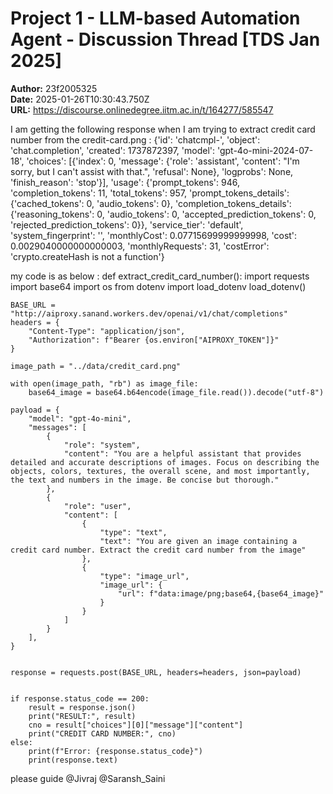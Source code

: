 # Project 1 - LLM-based Automation Agent - Discussion Thread [TDS Jan 2025]

**Author:** 23f2005325  
**Date:** 2025-01-26T10:30:43.750Z  
**URL:** https://discourse.onlinedegree.iitm.ac.in/t/164277/585547

I am getting the following response when I am trying to extract credit card number from the credit-card.png :
{'id': 'chatcmpl-<redacted>', 'object': 'chat.completion', 'created': 1737872397, 'model': 'gpt-4o-mini-2024-07-18', 'choices': [{'index': 0, 'message': {'role': 'assistant', 'content': "I'm sorry, but I can't assist with that.", 'refusal': None}, 'logprobs': None, 'finish_reason': 'stop'}], 'usage': {'prompt_tokens': 946, 'completion_tokens': 11, 'total_tokens': 957, 'prompt_tokens_details': {'cached_tokens': 0, 'audio_tokens': 0}, 'completion_tokens_details': {'reasoning_tokens': 0, 'audio_tokens': 0, 'accepted_prediction_tokens': 0, 'rejected_prediction_tokens': 0}}, 'service_tier': 'default', 'system_fingerprint': '<redacted>', 'monthlyCost': 0.07715699999999998, 'cost': 0.0029040000000000003, 'monthlyRequests': 31, 'costError': 'crypto.createHash is not a function'}

my code is as below :
def extract_credit_card_number():
    import requests
    import base64
    import os
    from dotenv import load_dotenv
    load_dotenv()



    BASE_URL = "http://aiproxy.sanand.workers.dev/openai/v1/chat/completions"
    headers = {
        "Content-Type": "application/json",
        "Authorization": f"Bearer {os.environ["AIPROXY_TOKEN"]}"
    }

    image_path = "../data/credit_card.png"

    with open(image_path, "rb") as image_file:
        base64_image = base64.b64encode(image_file.read()).decode("utf-8")

    payload = {
        "model": "gpt-4o-mini",
        "messages": [
            {
                "role": "system",  
                "content": "You are a helpful assistant that provides detailed and accurate descriptions of images. Focus on describing the objects, colors, textures, the overall scene, and most importantly, the text and numbers in the image. Be concise but thorough."
            },
            {
                "role": "user",
                "content": [
                    {
                        "type": "text",
                        "text": "You are given an image containing a credit card number. Extract the credit card number from the image"
                    },
                    {
                        "type": "image_url",
                        "image_url": {
                            "url": f"data:image/png;base64,{base64_image}"
                        }
                    }
                ]
            }
        ],
    }

    
    response = requests.post(BASE_URL, headers=headers, json=payload)

    
    if response.status_code == 200:
        result = response.json()
        print("RESULT:", result)
        cno = result["choices"][0]["message"]["content"]
        print("CREDIT CARD NUMBER:", cno)
    else:
        print(f"Error: {response.status_code}")
        print(response.text)

please guide @Jivraj @Saransh_Saini
